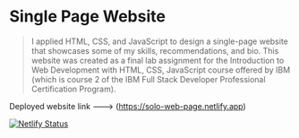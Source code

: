 # Single Page Website

> I applied HTML, CSS, and JavaScript to design a single-page website that showcases some of my skills, recommendations, and bio. 
  This website was created as a final lab assignment for the Introduction to Web Development with HTML, CSS, JavaScript course offered by IBM 
  (which is course 2 of the IBM Full Stack Developer Professional Certification Program).
  
  Deployed website link ---> (https://solo-web-page.netlify.app)
  
  
  [![Netlify Status](https://api.netlify.com/api/v1/badges/4fe13f9b-c570-4b0c-b2f3-0d2e9c357a33/deploy-status)](https://app.netlify.com/sites/solo-web-page/deploys)
